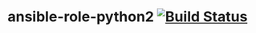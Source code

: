 # ansible-role-python2 [![Build Status](https://travis-ci.org/shengyou/ansible-role-python2.svg?branch=master)](https://travis-ci.org/shengyou/ansible-role-python2)
